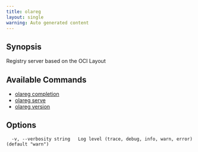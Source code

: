 ```yaml
---
title: olareg
layout: single
warning: Auto generated content
---
```


## Synopsis

Registry server based on the OCI Layout

## Available Commands

- [olareg completion](./completion)
- [olareg serve](./serve)
- [olareg version](./version)

## Options

```text
  -v, --verbosity string   Log level (trace, debug, info, warn, error) (default "warn")
```
